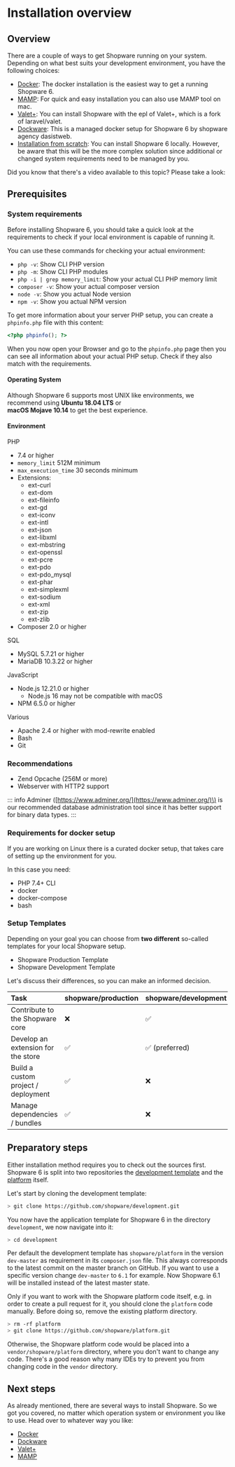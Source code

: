 # Installation overview

## Overview

There are a couple of ways to get Shopware running on your system. Depending on what best suits your development environment, you have the following choices:

* [Docker](docker.md): The docker installation is the easiest way to get a running Shopware 6.
* [MAMP](mamp.md): For quick and easy installation you can also use MAMP tool on mac.
* [Valet+](valet.md): You can install Shopware with the epl of Valet+, which is a fork of laravel/valet. 
* [Dockware](dockware.md): This is a managed docker setup for Shopware 6 by shopware agency dasistweb.
* [Installation from scratch](from-scratch.md): You can install Shopware 6 locally. However, be aware that this will be the more complex solution since additional or changed system requirements need to be managed by you.

Did you know that there's a video available to this topic? Please take a look:

<PageRef page="https://www.youtube.com/watch?v=ML1QyUr0wsk" title="" target="_blank" />

## Prerequisites

### System requirements

Before installing Shopware 6, you should take a quick look at the requirements to check if your local environment is capable of running it.

You can use these commands for checking your actual environment:

* `php -v`: Show CLI PHP version
* `php -m`: Show CLI PHP modules
* `php -i | grep memory_limit`: Show your actual CLI PHP memory limit
* `composer -v`: Show your actual composer version
* `node -v`: Show you actual Node version
* `npm -v`: Show you actual NPM version

To get more information about your server PHP setup, you can create a `phpinfo.php` file with this content:

```php
<?php phpinfo(); ?>
```

When you now open your Browser and go to the `phpinfo.php` page then you can see all information about your actual PHP setup. Check if they also match with the requirements.

#### Operating System

Although Shopware 6 supports most UNIX like environments, we recommend using **Ubuntu 18.04 LTS** or  
**macOS Mojave 10.14** to get the best experience.

#### Environment

PHP

* 7.4 or higher
* `memory_limit` 512M minimum
* `max_execution_time` 30 seconds minimum
* Extensions:
  * ext-curl
  * ext-dom  
  * ext-fileinfo  
  * ext-gd  
  * ext-iconv  
  * ext-intl  
  * ext-json  
  * ext-libxml  
  * ext-mbstring  
  * ext-openssl  
  * ext-pcre  
  * ext-pdo  
  * ext-pdo\_mysql  
  * ext-phar  
  * ext-simplexml
  * ext-sodium 
  * ext-xml  
  * ext-zip  
  * ext-zlib
* Composer 2.0 or higher

SQL

* MySQL 5.7.21 or higher
* MariaDB 10.3.22 or higher

JavaScript

* Node.js 12.21.0 or higher
  * Node.js 16 may not be compatible with macOS
* NPM 6.5.0 or higher

Various

* Apache 2.4 or higher with mod-rewrite enabled
* Bash
* Git

### Recommendations

* Zend Opcache \(256M or more\)
* Webserver with HTTP2 support

::: info
Adminer \([https://www.adminer.org/](https://www.adminer.org/)\) is our recommended database administration tool since it has better support for binary data types.
:::

### Requirements for docker setup

If you are working on Linux there is a curated docker setup, that takes care of setting up the environment for you.

In this case you need:

* PHP 7.4+ CLI
* docker
* docker-compose
* bash

### Setup Templates

Depending on your goal you can choose from **two different** so-called templates for your local Shopware setup.

* Shopware Production Template
* Shopware Development Template

Let's discuss their differences, so you can make an informed decision.

| Task | shopware/production | shopware/development |
| :--- | :--- | :--- |
| Contribute to the Shopware core | ❌ | ✅ |
| Develop an extension for the store | ✅ | ✅ \(preferred\) |
| Build a custom project / deployment | ✅ | ❌ |
| Manage dependencies / bundles | ✅ | ❌ |

## Preparatory steps

Either installation method requires you to check out the sources first. Shopware 6 is split into two repositories the [development template](https://github.com/shopware/development) and the [platform](https://github.com/shopware/platform) itself.

Let's start by cloning the development template:

```bash
> git clone https://github.com/shopware/development.git
```

You now have the application template for Shopware 6 in the directory `development`, we now navigate into it:

```bash
> cd development
```

Per default the development template has `shopware/platform` in the version `dev-master` as requirement in its `composer.json` file. This always corresponds to the latest commit on the master branch on GitHub. If you want to use a specific version change `dev-master` to `6.1` for example. Now Shopware 6.1 will be installed instead of the latest master state.

Only if you want to work with the Shopware platform code itself, e.g. in order to create a pull request for it, you should clone the `platform` code manually. Before doing so, remove the existing platform directory.

```bash
> rm -rf platform
> git clone https://github.com/shopware/platform.git
```

Otherwise, the Shopware platform code would be placed into a `vendor/shopware/platform` directory, where you don't want to change any code. There's a good reason why many IDEs try to prevent you from changing code in the `vendor` directory.

## Next steps

As already mentioned, there are several ways to install Shopware. So we got you covered, no matter which operation system or environment you like to use. Head over to whatever way you like:

* [Docker](docker.md)
* [Dockware](dockware.md)
* [Valet+](valet.md)
* [MAMP](mamp.md)
